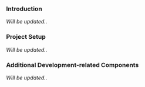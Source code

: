 ### Introduction
_Will be updated.._

### Project Setup
_Will be updated.._

### Additional Development-related Components
_Will be updated.._
